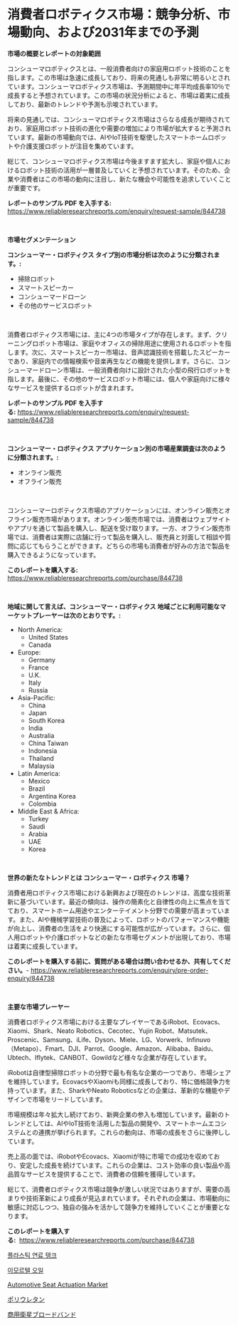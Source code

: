 <p><h1>消費者ロボティクス市場：競争分析、市場動向、および2031年までの予測</h1></p><p><strong>市場の概要とレポートの対象範囲</strong></p>
<p><p>コンシューマロボティクスとは、一般消費者向けの家庭用ロボット技術のことを指します。この市場は急速に成長しており、将来の見通しも非常に明るいとされています。コンシューマロボティクス市場は、予測期間中に年平均成長率10％で成長すると予想されています。この市場の状況分析によると、市場は着実に成長しており、最新のトレンドや予測も示唆されています。</p><p>将来の見通しでは、コンシューマロボティクス市場はさらなる成長が期待されており、家庭用ロボット技術の進化や需要の増加により市場が拡大すると予測されています。最新の市場動向では、AIやIoT技術を駆使したスマートホームロボットや介護支援ロボットが注目を集めています。</p><p>総じて、コンシューマロボティクス市場は今後ますます拡大し、家庭や個人におけるロボット技術の活用が一層普及していくと予想されています。そのため、企業や消費者はこの市場の動向に注目し、新たな機会や可能性を追求していくことが重要です。</p></p>
<p><strong>レポートのサンプル PDF を入手する:</strong> <a href="https://www.reliableresearchreports.com/enquiry/request-sample/844738">https://www.reliableresearchreports.com/enquiry/request-sample/844738</a></p>
<p>&nbsp;</p>
<p><strong>市場セグメンテーション</strong></p>
<p><strong>コンシューマー・ロボティクス タイプ別の市場分析は次のように分類されます。:</strong></p>
<p><ul><li>掃除ロボット</li><li>スマートスピーカー</li><li>コンシューマードローン</li><li>その他のサービスロボット</li></ul></p>
<p>&nbsp;</p>
<p><p>消費者ロボティクス市場には、主に4つの市場タイプが存在します。まず、クリーニングロボット市場は、家庭やオフィスの掃除用途に使用されるロボットを指します。次に、スマートスピーカー市場は、音声認識技術を搭載したスピーカーであり、家庭内での情報検索や音楽再生などの機能を提供します。さらに、コンシューマードローン市場は、一般消費者向けに設計された小型の飛行ロボットを指します。最後に、その他のサービスロボット市場には、個人や家庭向けに様々なサービスを提供するロボットが含まれます。</p></p>
<p><strong>レポートのサンプル PDF を入手する:</strong>&nbsp;<a href="https://www.reliableresearchreports.com/enquiry/request-sample/844738">https://www.reliableresearchreports.com/enquiry/request-sample/844738</a></p>
<p>&nbsp;</p>
<p><strong> コンシューマー・ロボティクス アプリケーション別の市場産業調査は次のように分類されます。:</strong></p>
<p><ul><li>オンライン販売</li><li>オフライン販売</li></ul></p>
<p>&nbsp;</p>
<p><p>コンシューマーロボティクス市場のアプリケーションには、オンライン販売とオフライン販売市場があります。オンライン販売市場では、消費者はウェブサイトやアプリを通じて製品を購入し、配送を受け取ります。一方、オフライン販売市場では、消費者は実際に店舗に行って製品を購入し、販売員と対面して相談や質問に応じてもらうことができます。どちらの市場も消費者が好みの方法で製品を購入できるようになっています。</p></p>
<p><strong>このレポートを購入する:</strong>&nbsp; <a href="https://www.reliableresearchreports.com/purchase/844738">https://www.reliableresearchreports.com/purchase/844738</a></p>
<p>&nbsp;</p>
<p><strong>地域に関して言えば、コンシューマー・ロボティクス 地域ごとに利用可能なマーケットプレーヤーは次のとおりです。:</strong></p>
<p><ul>
    <li>
        North America:
        <ul>
            <li>United States</li>
            <li>Canada</li>
        </ul>
    </li>
    <li>
        Europe:
        <ul>
            <li>Germany</li>
            <li>France</li>
            <li>U.K.</li>
            <li>Italy</li>
            <li>Russia</li>
        </ul>
    </li>
    <li>
        Asia-Pacific:
        <ul>
            <li>China</li>
            <li>Japan</li>
            <li>South Korea</li>
            <li>India</li>
            <li>Australia</li>
            <li>China Taiwan</li>
            <li>Indonesia</li>
            <li>Thailand</li>
            <li>Malaysia</li>
        </ul>
    </li>
    <li>
        Latin America:
        <ul>
            <li>Mexico</li>
            <li>Brazil</li>
            <li>Argentina Korea</li>
            <li>Colombia</li>
        </ul>
    </li>
    <li>
        Middle East & Africa:
        <ul>
            <li>Turkey</li>
            <li>Saudi</li>
            <li>Arabia</li>
            <li>UAE</li>
            <li>Korea</li>
        </ul>
    </li>
    </ul></p>
<p>&nbsp;</p>
<p><strong>世界の新たなトレンドとは コンシューマー・ロボティクス 市場？</strong></p>
<p><p>消費者用ロボティクス市場における新興および現在のトレンドは、高度な技術革新に基づいています。最近の傾向は、操作の簡素化と自律性の向上に焦点を当てており、スマートホーム用途やエンターテイメント分野での需要が高まっています。また、AIや機械学習技術の普及によって、ロボットのパフォーマンスや機能が向上し、消費者の生活をより快適にする可能性が広がっています。さらに、個人用ロボットや介護ロボットなどの新たな市場セグメントが出現しており、市場は着実に成長しています。</p></p>
<p><strong>このレポートを購入する前に、質問がある場合は問い合わせるか、共有してください。</strong>- <a href="https://www.reliableresearchreports.com/enquiry/pre-order-enquiry/844738">https://www.reliableresearchreports.com/enquiry/pre-order-enquiry/844738</a></p>
<p>&nbsp;</p>
<p><strong>主要な市場プレーヤー</strong></p>
<p><p>消費者ロボティクス市場における主要なプレイヤーであるiRobot、Ecovacs、Xiaomi、Shark、Neato Robotics、Cecotec、Yujin Robot、Matsutek、Proscenic、Samsung、iLife、Dyson、Miele、LG、Vorwerk、Infinuvo（Metapo）、Fmart、DJI、Parrot、Google、Amazon、Alibaba、Baidu、Ubtech、Iflytek、CANBOT、Gowildなど様々な企業が存在しています。</p><p>iRobotは自律型掃除ロボットの分野で最も有名な企業の一つであり、市場シェアを維持しています。EcovacsやXiaomiも同様に成長しており、特に価格競争力を持っています。また、SharkやNeato Roboticsなどの企業は、革新的な機能やデザインで市場をリードしています。</p><p>市場規模は年々拡大し続けており、新興企業の参入も増加しています。最新のトレンドとしては、AIやIoT技術を活用した製品の開発や、スマートホームエコシステムとの連携が挙げられます。これらの動向は、市場の成長をさらに後押ししています。</p><p>売上高の面では、iRobotやEcovacs、Xiaomiが特に市場での成功を収めており、安定した成長を続けています。これらの企業は、コスト効率の良い製品や高品質なサービスを提供することで、消費者の信頼を獲得しています。</p><p>総じて、消費者ロボティクス市場は競争が激しい状況ではありますが、需要の高まりや技術革新により成長が見込まれています。それぞれの企業は、市場動向に敏感に対応しつつ、独自の強みを活かして競争力を維持していくことが重要となります。</p></p>
<p><strong>このレポートを購入する:</strong>&nbsp;&nbsp;<a href="https://www.reliableresearchreports.com/purchase/844738">https://www.reliableresearchreports.com/purchase/844738</a></p>
<p><p><a href="https://github.com/OwenHamiytll568745/Market-Research-Report-List-1/blob/main/223597316168.md">플라스틱 연료 탱크</a></p><p><a href="https://github.com/vdhdwjyp90142/Market-Research-Report-List-1/blob/main/534250616167.md">이모르텔 오일</a></p><p><a href="https://issuu.com/reportprime-2/docs/automotive-seat-actuation-market-size-2030.pptx">Automotive Seat Actuation Market</a></p><p><a href="https://github.com/sghwr779811674/Market-Research-Report-List-1/blob/main/468611917549.md">ポリウレタン</a></p><p><a href="https://github.com/dandier2003/Market-Research-Report-List-1/blob/main/291253717550.md">商用衛星ブロードバンド</a></p></p>